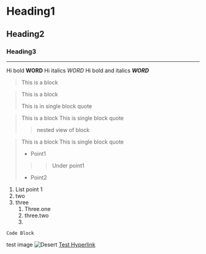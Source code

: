 # Heading1 
## Heading2
### Heading3
-------------------------------------------------------------
Hi bold **WORD**
Hi italics _WORD_
Hi bold and italics __*WORD*__
> This is a block

> This is a block
>
> This is in single block quote

> This is a block
> This is single block quote
> > nested view of block 

> This is a block
> This is single block quote
>  - Point1
> > > Under point1 
>  - Point2
1. List point 1
2. two
3. three
   1. Three.one
   2. three.two
   3. 
`Code Block`

test image ![Desert](https://github.com/mayuri0409/Assignments_iimskills/assets/147300377/85ac3658-517f-4fc7-93fa-78c62fe82a48)
[Test Hyperlink](https://developers.google.com/youtube/v3/getting-started) 


